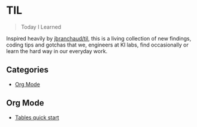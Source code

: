 # TIL
> Today I Learned

Inspired heavily by [jbranchaud/til](https://github.com/jbranchaud/til), this is a living collection of new findings, coding tips and gotchas that we, engineers at KI labs, find occasionally or learn the hard way in our everyday work. 

## Categories

* [Org Mode](#org-mode)

## Org Mode

* [Tables quick start](org-mode/tables-quick-start.md)
